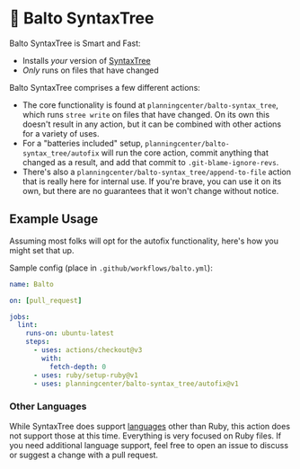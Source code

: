 # 🐺 Balto SyntaxTree

Balto SyntaxTree is Smart and Fast:

* Installs _your_ version of [SyntaxTree](https://github.com/ruby-syntax-tree/syntax_tree)
* _Only_ runs on files that have changed

Balto SyntaxTree comprises a few different actions: 

* The core functionality is found at `planningcenter/balto-syntax_tree`, which runs `stree write` on files that have changed. On its own this doesn't result in any action, but it can be combined with other actions for a variety of uses.
* For a "batteries included" setup, `planningcenter/balto-syntax_tree/autofix` will run the core action, commit anything that changed as a result, and add that commit to `.git-blame-ignore-revs`.
* There's also a `planningcenter/balto-syntax_tree/append-to-file` action that is really here for internal use. If you're brave, you can use it on its own, but there are no guarantees that it won't change without notice.

## Example Usage

Assuming most folks will opt for the autofix functionality, here's how you might set that up.

Sample config (place in `.github/workflows/balto.yml`):

```yaml
name: Balto

on: [pull_request]

jobs:
  lint:
    runs-on: ubuntu-latest
    steps:
      - uses: actions/checkout@v3
        with:
          fetch-depth: 0
      - uses: ruby/setup-ruby@v1
      - uses: planningcenter/balto-syntax_tree/autofix@v1
```

### Other Languages

While SyntaxTree does support [languages](https://github.com/ruby-syntax-tree/syntax_tree#languages) other than Ruby, this action does not support those at this time. Everything is very focused on Ruby files. If you need additional language support, feel free to open an issue to discuss or suggest a change with a pull request.
